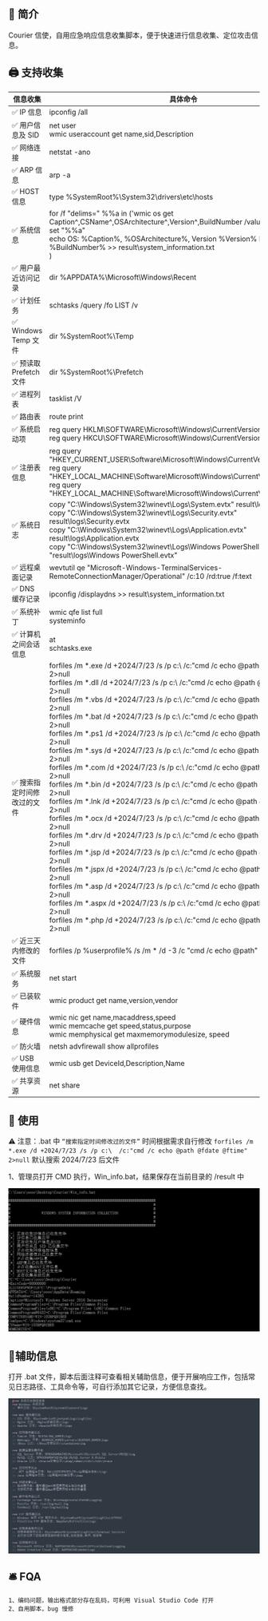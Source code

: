 ## 📖 简介

Courier 信使，自用应急响应信息收集脚本，便于快速进行信息收集、定位攻击信息。



## 🖨️ 支持收集

| 信息收集                   | 具体命令                                                     |
| -------------------------- | ------------------------------------------------------------ |
| ✅ IP 信息                  | ipconfig /all                                                |
| ✅ 用户信息及 SID           | net user <br/>wmic useraccount get name,sid,Description      |
| ✅ 网络连接                 | netstat -ano                                                 |
| ✅ ARP 信息                 | arp -a                                                       |
| ✅ HOST 信息                | type %SystemRoot%\System32\drivers\etc\hosts                 |
| ✅ 系统信息                 | for /f "delims=" %%a in ('wmic os get Caption^,CSName^,OSArchitecture^,Version^,BuildNumber /value') do (<br/>    set "%%a"<br/>    echo OS: %Caption%, %OSArchitecture%, Version %Version% Build %BuildNumber% >> result\system_information.txt<br/>) |
| ✅ 用户最近访问记录         | dir %APPDATA%\Microsoft\Windows\Recent                       |
| ✅ 计划任务                 | schtasks /query /fo LIST /v                                  |
| ✅ Windows Temp 文件        | dir %SystemRoot%\Temp                                        |
| ✅ 预读取 Prefetch 文件     | dir %SystemRoot%\Prefetch                                    |
| ✅ 进程列表                 | tasklist /V                                                  |
| ✅ 路由表                   | route print                                                  |
| ✅ 系统启动项               | reg query HKLM\SOFTWARE\Microsoft\Windows\CurrentVersion\Run<br/>reg query HKCU\SOFTWARE\Microsoft\Windows\CurrentVersion\Run |
| ✅ 注册表信息               | reg query "HKEY_CURRENT_USER\Software\Microsoft\Windows\CurrentVersion\run"<br/>reg query "HKEY_LOCAL_MACHINE\Software\Microsoft\Windows\CurrentVersion\Run"<br/>reg query "HKEY_LOCAL_MACHINE\Software\Microsoft\Windows\CurrentVersion\Runonce" |
| ✅ 系统日志                 | copy "C:\Windows\System32\winevt\Logs\System.evtx" result\logs\System.evtx<br/>copy "C:\Windows\System32\winevt\Logs\Security.evtx" result\logs\Security.evtx<br/>copy "C:\Windows\System32\winevt\Logs\Application.evtx" result\logs\Application.evtx<br/>copy "C:\Windows\System32\winevt\Logs\Windows PowerShell.evtx" "result\logs\Windows PowerShell.evtx" |
| ✅ 远程桌面记录             | wevtutil qe "Microsoft-Windows-TerminalServices-RemoteConnectionManager/Operational" /c:10 /rd:true /f:text |
| ✅ DNS 缓存记录             | ipconfig /displaydns >> result\system_information.txt        |
| ✅ 系统补丁                 | wmic qfe list full<br/>systeminfo                            |
| ✅ 计算机之间会话信息       | at<br/>schtasks.exe                                          |
| ✅ 搜索指定时间修改过的文件 | forfiles /m *.exe /d +2024/7/23 /s /p c:\  /c:"cmd /c echo @path @fdate @ftime" 2>null<br/>forfiles /m *.dll /d +2024/7/23 /s /p c:\  /c:"cmd /c echo @path @fdate @ftime" 2>null<br/>forfiles /m *.vbs /d +2024/7/23 /s /p c:\  /c:"cmd /c echo @path @fdate @ftime" 2>null<br/>forfiles /m *.bat /d +2024/7/23 /s /p c:\  /c:"cmd /c echo @path @fdate @ftime" 2>null<br/>forfiles /m *.ps1 /d +2024/7/23 /s /p c:\  /c:"cmd /c echo @path @fdate @ftime" 2>null<br/>forfiles /m *.sys /d +2024/7/23 /s /p c:\  /c:"cmd /c echo @path @fdate @ftime" 2>null<br/>forfiles /m *.com /d +2024/7/23 /s /p c:\  /c:"cmd /c echo @path @fdate @ftime" 2>null<br/>forfiles /m *.bin /d +2024/7/23 /s /p c:\  /c:"cmd /c echo @path @fdate @ftime" 2>null<br/>forfiles /m *.lnk /d +2024/7/23 /s /p c:\  /c:"cmd /c echo @path @fdate @ftime" 2>null<br/>forfiles /m *.ocx /d +2024/7/23 /s /p c:\  /c:"cmd /c echo @path @fdate @ftime" 2>null<br/>forfiles /m *.drv /d +2024/7/23 /s /p c:\  /c:"cmd /c echo @path @fdate @ftime" 2>null<br/>forfiles /m *.jsp /d +2024/7/23 /s /p c:\  /c:"cmd /c echo @path @fdate @ftime" 2>null<br/>forfiles /m *.jspx /d +2024/7/23 /s /p c:\  /c:"cmd /c echo @path @fdate @ftime" 2>null<br/>forfiles /m *.asp /d +2024/7/23 /s /p c:\  /c:"cmd /c echo @path @fdate @ftime" 2>null<br/>forfiles /m *.aspx /d +2024/7/23 /s /p c:\  /c:"cmd /c echo @path @fdate @ftime" 2>null<br/>forfiles /m *.php /d +2024/7/23 /s /p c:\  /c:"cmd /c echo @path @fdate @ftime" 2>null |
| ✅ 近三天内修改的文件       | forfiles /p %userprofile% /s /m * /d -3 /c "cmd /c echo @path" |
| ✅ 系统服务                 | net start                                                    |
| ✅ 已装软件                 | wmic product get name,version,vendor                         |
| ✅ 硬件信息                 | wmic nic get name,macaddress,speed<br/>wmic memcache get speed,status,purpose<br/>wmic memphysical get maxmemorymodulesize, speed |
| ✅ 防火墙                   | netsh advfirewall show allprofiles                           |
| ✅ USB 使用信息             | wmic usb get DeviceId,Description,Name                       |
| ✅ 共享资源                 | net share                                                    |



## 🔨 使用

⚠ 注意：.bat 中 `“搜索指定时间修改过的文件”` 时间根据需求自行修改 `forfiles /m *.exe /d +2024/7/23 /s /p c:\  /c:"cmd /c echo @path @fdate @ftime" 2>null` 默认搜索 2024/7/23 后文件



1、管理员打开 CMD 执行，Win_info.bat，结果保存在当前目录的 /result 中

![image-1](https://github.com/Funsiooo/Courier/blob/main/images/1.png)



## 📂辅助信息

打开 .bat 文件，脚本后面注释可查看相关辅助信息，便于开展响应工作，包括常见日志路径、工具命令等，可自行添加其它记录，方便信息查找。

![image-2](https://github.com/Funsiooo/Courier/blob/main/images/2.png)



## 🛎️ FQA

```
1、编码问题，输出格式部分存在乱码，可利用 Visual Studio Code 打开
2、自用脚本，bug 慢修
```

